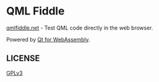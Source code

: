 
# QML Fiddle

[qmlfiddle.net](https://qmlfiddle.net/) - Test QML code directly in the web browser. 

Powered by [Qt for WebAssembly](https://doc.qt.io/qt-6/wasm.html).

## LICENSE

[GPLv3](https://www.gnu.org/licenses/gpl-3.0.html)
